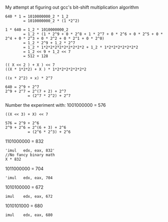 My attempt at figuring out gcc's bit-shift multiplication algorithm

```
640 * 1 = 1010000000_2 * 1_2
		= 1010000000_2 * (1 *2^2)
		
1 * 640 = 1_2 * 1010000000_2
		= 1_2 * (1 * 2^9 + 0 * 2^8 + 1 * 2^7 + 0 * 2^6 + 0 * 2^5 + 0 * 2^4 + 0 * 2^3 + 0 * 2^2 + 0 * 2^1 + 0 * 2^0)
		= 1_2 * 2^9 + 1_2 * 2^7
		= 1_2 * 1*2*2*2*2*2*2*2*2*2 + 1_2 * 1*2*2*2*2*2*2*2
		= 1_2 << 9 + 1_2 << 7
		= 512 + 128
```

```
(( X << 2 ) + X ) << 7
((X * 1*2*2) + X ) * 1*2*2*2*2*2*2*2

```

`((x * 2^2) + x) * 2^7`

```
640 = 2^9 + 2^7
2^9 + 2^7 = 2^(7 + 2) + 2^7
		  = (2^7 * 2^2) + 2^7
```


Number the experiment with:
1001000000 = 576

```
((X << 3) + X) << 7
```
```
576 = 2^9 + 2^6
2^9 + 2^6 = 2^(6 + 3) + 2^6
		  = (2^6 * 2^3) + 2^6
```

1101000000 = 832
```
'imul	edx, eax, 832'
//No fancy binary math
X * 832
```

1011000000 = 704
```
'imul	edx, eax, 704
```
1010100000 = 672
```
imul	edx, eax, 672
```

1010101000 = 680
```
imul	edx, eax, 680
```
